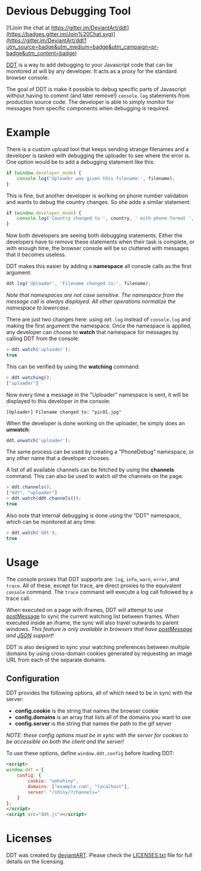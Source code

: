 Devious Debugging Tool
======================

[![Join the chat at https://gitter.im/DeviantArt/ddt](https://badges.gitter.im/Join%20Chat.svg)](https://gitter.im/DeviantArt/ddt?utm_source=badge&utm_medium=badge&utm_campaign=pr-badge&utm_content=badge)

[DDT][ddt] is a way to add debugging to your Javascript code that can be monitored
at will by any developer. It acts as a proxy for the standard browser console.

The goal of DDT is make it possible to debug specific parts of Javascript without
having to commit (and later remove!) `console.log` statements from production
source code. The developer is able to simply monitor for messages from specific
components when debugging is required.

Example
=======

There is a custom upload tool that keeps sending strange filenames and a developer
is tasked with debugging the uploader to see where the error is. One option would
be to add a debugging statement like this:

```js
if (window.developer_mode) {
    console.log('Uploader was given this filename:', filename);
}
```

This is fine, but another developer is working on phone number validation and wants
to debug the country changes. So she adds a similar statement:

```js
if (window.developer_mode) {
    console.log('Country changed to ', country, ' with phone format ', phone_format);
}
```

Now both developers are seeing both debugging statements. Either the developers have
to remove these statements when their task is complete, or with enough time, the
browser console will be so cluttered with messages that it becomes useless.

DDT makes this easier by adding a **namespace** all console calls as the first argument:

```js
ddt.log('Uploader', 'Filename changed to:', filename);
```

*Note that namespaces are not case sensitive. The namespace from the message call
is always displayed. All other operations normalize the namespace to lowercase.*

There are just two changes here: using `ddt.log` instead of `console.log` and making
the first argument the namespace. Once the namespace is applied, any developer can
choose to **watch** that namespace for messages by calling DDT from the console:

```js
> ddt.watch('uploader');
true
```

This can be verified by using the **watching** command:

```js
> ddt.watching();
["uploader"]
```

Now every time a message in the "Uploader" namespace is sent, it will be displayed
to this developer in the console:

```
[Uploader] Filename changed to: "pic01.jpg"
```

When the developer is done working on the uploader, he simply does an **unwatch**:

```js
ddt.unwatch('uploader');
```

The same process can be used by creating a "PhoneDebug" namespace, or any other
name that a developer chooses.

A list of all available channels can be fetched by using the **channels** command.
This can also be used to watch *all* the channels on the page:

```js
> ddt.channels();
["ddt", "uploader"]
> ddt.watch(ddt.channels());
true
```

Also note that internal debugging is done using the "DDT" namespace, which can be
monitored at any time:

```js
> ddt.watch('ddt');
true
```

Usage
=====

The console proxies that DDT supports are: `log`, `info`, `warn`, `error`, and `trace`.
All of these, except for trace, are direct proxies to the equivalent `console` command.
The `trace` command will execute a log call followed by a trace call.

When executed on a page with iframes, DDT will attempt to use [postMessage][postmessage]
to sync the current watching list between frames. When executed inside an iframe, the
sync will also travel outwards to parent windows. *This feature is only available in
browsers that have [postMessage][postmessage] and [JSON][json] support!*

DDT is also designed to sync your watching preferences between multiple domains by
using cross-domain cookies generated by requesting an image URL from each of the
separate domains.

## Configuration

DDT provides the following options, all of which need to be in sync with the server:

- **config.cookie** is the string that names the browser cookie
- **config.domains** is an array that lists all of the domains you want to use
- **config.server** is the string that names the path to the gif server

*NOTE: these config options must be in sync with the server for cookies to be
accessible on both the client and the server!*

To use these options, define `window.ddt.config` before loading DDT:

```html
<script>
window.ddt = {
    config: {
        cookie: "oohshiny",
        domains: ["example.com", "localhost"],
        server: "/shiny/?channels="
    }
};
</script>
<script src="ddt.js"></script>
```

Licenses
========

DDT was created by [deviantART][da]. Please check the [LICENSES.txt][licenses] file
for full details on the licensing.

[da]: http://www.deviantart.com/
[ddt]: http://github.com/deviantart/ddt/
[licenses]: https://github.com/deviantART/ddt/blob/master/LICENSES.txt
[postmessage]: https://developer.mozilla.org/en-US/docs/Web/API/window.postMessage
[json]: https://developer.mozilla.org/en-US/docs/Web/JavaScript/Reference/Global_Objects/JSON

